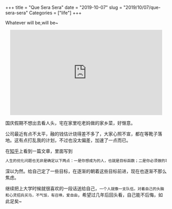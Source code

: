 +++
title = "Que Sera Sera"
date = "2019-10-07"
slug = "2019/10/07/que-sera-sera"
Categories = ["life"]
+++

Whatever will be,will be~

<!-- more -->

<center><iframe width="475" height="267" src="https://www.youtube.com/embed/924Ryk0jW7g" frameborder="0" allow="accelerometer; autoplay; encrypted-media; gyroscope; picture-in-picture" allowfullscreen></iframe></center>

国庆假期不想出去看人头，宅在家里吃老妈做的家乡菜，好惬意。

公司最近有点不太平，融的钱估计烧得差不多了，大家心照不宣，都在等靴子落地。这有点打乱我的计划，不过也没太偏差，加速了一点而已。

在[知乎](http://daily.zhihu.com/story/9715197)上看到一篇文章，里面写到

```c
人生的优化问题也无非是确定以下两点：一是你想成为的人，也就是目标函数；二是你必须做的事，也就是约束条件。
```

深以为然。给自己定了一些目标，在逐渐的朝着这些目标前进，现在也逐渐不那么焦虑。

继续把上大学时候就很喜欢的一段话送给自己，``一个人就像一支队伍，对着自己的头脑和心灵招兵买马，不气馁，有召唤，爱自由``，希望过几年后回头看，自己能不后悔，如此足矣~


